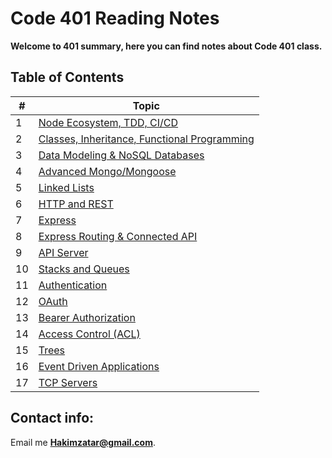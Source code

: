 # Code 401 Reading Notes

**Welcome to 401 summary, here you can find notes about Code 401 class.**


## Table of Contents

\# | Topic 
--- | ---
1 | [Node Ecosystem, TDD, CI/CD](401/read01)
2 | [Classes, Inheritance, Functional Programming](401/read02)
3 | [Data Modeling & NoSQL Databases](401/read03)
4 | [Advanced Mongo/Mongoose](401/read04)
5 | [Linked Lists](401/read05)
6 | [HTTP and REST](401/read06)
7 | [Express](401/read07)
8 | [Express Routing & Connected API](401/read08)
9 | [API Server](401/read09)
10 | [Stacks and Queues](401/read10)
11 | [Authentication](401/read11)
12 | [OAuth](401/read12)
13 | [Bearer Authorization](401/read13)
14 | [Access Control (ACL)](401/read14)
15 | [Trees](401/read15)
16 | [Event Driven Applications](401/read16)
17 | [TCP Servers](401/read17)

## Contact info:
Email me **Hakimzatar@gmail.com**.
